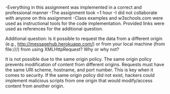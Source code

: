 -Everything in this assignment was implemented in a correct and professional manner 
-The assignment took ~1 hour
-I did not collaborate with anyone on this assignment 
-Class examples and w3schools.com were used as instructional tools for the code implementation. Provided links were used as references for the additional question.

Additional question: Is it possible to request the data from a different origin (e.g., http://messagehub.herokuapp.com/) or from your local machine (from file:///) from using XMLHttpRequest? Why or why not?

It is not possible due to the same origin policy. The same origin policy prevents modification of content from different origins. Requests must have the same URI scheme, hostname, and port number. This is key when it comes to security. If the same origin policy did not exist, hackers could implement malicious scripts from one origin that would modify/access content from another origin.
 